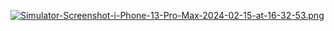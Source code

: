 [![Simulator-Screenshot-i-Phone-13-Pro-Max-2024-02-15-at-16-32-53.png](https://i.postimg.cc/CKXXhKLn/Simulator-Screenshot-i-Phone-13-Pro-Max-2024-02-15-at-16-32-53.png)](https://postimg.cc/xkGtgnm9)
